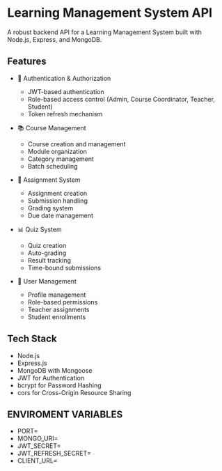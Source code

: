 # Learning Management System API

A robust backend API for a Learning Management System built with Node.js, Express, and MongoDB.

## Features

- 🔐 Authentication & Authorization

  - JWT-based authentication
  - Role-based access control (Admin, Course Coordinator, Teacher, Student)
  - Token refresh mechanism

- 📚 Course Management

  - Course creation and management
  - Module organization
  - Category management
  - Batch scheduling

- 📝 Assignment System

  - Assignment creation
  - Submission handling
  - Grading system
  - Due date management

- 📊 Quiz System

  - Quiz creation
  - Auto-grading
  - Result tracking
  - Time-bound submissions

- 👥 User Management
  - Profile management
  - Role-based permissions
  - Teacher assignments
  - Student enrollments

## Tech Stack

- Node.js
- Express.js
- MongoDB with Mongoose
- JWT for Authentication
- bcrypt for Password Hashing
- cors for Cross-Origin Resource Sharing

## ENVIROMENT VARIABLES

- PORT=
- MONGO_URI=
- JWT_SECRET=
- JWT_REFRESH_SECRET=
- CLIENT_URL=
